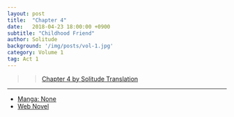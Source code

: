 ```yaml
---
layout: post
title:  "Chapter 4"
date:   2018-04-23 18:00:00 +0900
subtitle: "Childhood Friend"
author: Solitude
background: '/img/posts/vol-1.jpg'
category: Volume 1
tag: Act 1
---
```


>> [Chapter 4 by Solitude Translation](https://solitudetranslation.wordpress.com/2020/04/30/shi-ni-modori-subete-wo-sukuu-tame-ni-saikyou-he-to-itaru-chapter-4-childhood-friend/)

----

- [Manga: None][manga-link]
- [Web Novel][novel-link]

[manga-link]: https://mangadex.org/title/41744/shi-ni-modori-subete-wo-sukuu-tame-ni-saikyou-he-to-itaru
[novel-link]: https://ncode.syosetu.com/n0569es/4/